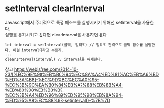# setInterval clearInterval
Javascript에서 주기적으로 특정 메소드를 실행시키기 위해선 setInterval을 사용한다.  
실행을 중지시키고 싶다면 clearInterval을 사용하면 된다.

    let interval = setInterval(콜백, 밀리초) // 밀리초 간격으로 콜백 함수를 실행한다. 이걸 interval이라고 부르자.
    ...
    clearInterval(interval) // interval을 해제한다.

참고 
https://webisfree.com/2014-10-23/[%EC%9E%90%EB%B0%94%EC%8A%A4%ED%81%AC%EB%A6%BD%ED%8A%B8]-%EC%9D%BC%EC%A0%95-%EC%8B%9C%EA%B0%84%EB%A7%88%EB%8B%A4-%EB%B0%98%EB%B3%B5-%EC%8B%A4%ED%96%89%ED%95%98%EB%8A%94-%ED%95%A8%EC%88%98-setinterval()-%7B%7D